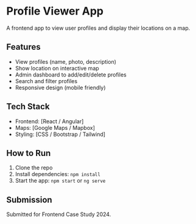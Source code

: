 # Profile Viewer App

A frontend app to view user profiles and display their locations on a map.

## Features
- View profiles (name, photo, description)
- Show location on interactive map
- Admin dashboard to add/edit/delete profiles
- Search and filter profiles
- Responsive design (mobile friendly)

## Tech Stack
- Frontend: [React / Angular]
- Maps: [Google Maps / Mapbox]
- Styling: [CSS / Bootstrap / Tailwind]

## How to Run
1. Clone the repo
2. Install dependencies: `npm install`
3. Start the app: `npm start` or `ng serve`

## Submission
Submitted for Frontend Case Study 2024.
